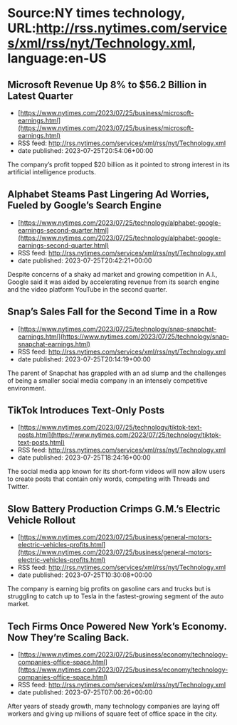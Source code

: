 # Source:NY times technology, URL:http://rss.nytimes.com/services/xml/rss/nyt/Technology.xml, language:en-US

## Microsoft Revenue Up 8% to $56.2 Billion in Latest Quarter
 - [https://www.nytimes.com/2023/07/25/business/microsoft-earnings.html](https://www.nytimes.com/2023/07/25/business/microsoft-earnings.html)
 - RSS feed: http://rss.nytimes.com/services/xml/rss/nyt/Technology.xml
 - date published: 2023-07-25T20:54:06+00:00

The company’s profit topped $20 billion as it pointed to strong interest in its artificial intelligence products.

## Alphabet Steams Past Lingering Ad Worries, Fueled by Google’s Search Engine
 - [https://www.nytimes.com/2023/07/25/technology/alphabet-google-earnings-second-quarter.html](https://www.nytimes.com/2023/07/25/technology/alphabet-google-earnings-second-quarter.html)
 - RSS feed: http://rss.nytimes.com/services/xml/rss/nyt/Technology.xml
 - date published: 2023-07-25T20:42:21+00:00

Despite concerns of a shaky ad market and growing competition in A.I., Google said it was aided by accelerating revenue from its search engine and the video platform YouTube in the second quarter.

## Snap’s Sales Fall for the Second Time in a Row
 - [https://www.nytimes.com/2023/07/25/technology/snap-snapchat-earnings.html](https://www.nytimes.com/2023/07/25/technology/snap-snapchat-earnings.html)
 - RSS feed: http://rss.nytimes.com/services/xml/rss/nyt/Technology.xml
 - date published: 2023-07-25T20:14:19+00:00

The parent of Snapchat has grappled with an ad slump and the challenges of being a smaller social media company in an intensely competitive environment.

## TikTok Introduces Text-Only Posts
 - [https://www.nytimes.com/2023/07/25/technology/tiktok-text-posts.html](https://www.nytimes.com/2023/07/25/technology/tiktok-text-posts.html)
 - RSS feed: http://rss.nytimes.com/services/xml/rss/nyt/Technology.xml
 - date published: 2023-07-25T18:24:16+00:00

The social media app known for its short-form videos will now allow users to create posts that contain only words, competing with Threads and Twitter.

## Slow Battery Production Crimps G.M.’s Electric Vehicle Rollout
 - [https://www.nytimes.com/2023/07/25/business/general-motors-electric-vehicles-profits.html](https://www.nytimes.com/2023/07/25/business/general-motors-electric-vehicles-profits.html)
 - RSS feed: http://rss.nytimes.com/services/xml/rss/nyt/Technology.xml
 - date published: 2023-07-25T10:30:08+00:00

The company is earning big profits on gasoline cars and trucks but is struggling to catch up to Tesla in the fastest-growing segment of the auto market.

## Tech Firms Once Powered New York’s Economy. Now They’re Scaling Back.
 - [https://www.nytimes.com/2023/07/25/business/economy/technology-companies-office-space.html](https://www.nytimes.com/2023/07/25/business/economy/technology-companies-office-space.html)
 - RSS feed: http://rss.nytimes.com/services/xml/rss/nyt/Technology.xml
 - date published: 2023-07-25T07:00:26+00:00

After years of steady growth, many technology companies are laying off workers and giving up millions of square feet of office space in the city.

